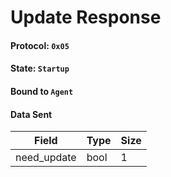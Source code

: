 # Update Response

#### Protocol: `0x05`

#### State: `Startup`

#### Bound to `Agent`

#### Data Sent

| Field       | Type | Size |
| ----------- | ---- | ---- |
| need_update | bool | 1    |
